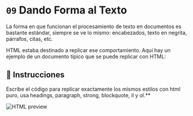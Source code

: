 # `09` Dando Forma al Texto

La forma en que funcionan el procesamiento de texto en documentos es bastante estándar, siempre se ve lo mismo: encabezados, texto en negrita, párrafos, citas, etc.

HTML estaba destinado a replicar ese comportamiento. Aquí hay un ejemplo de un documento típico que se puede replicar con HTML:

## 📝 Instrucciones

Escribe el código para replicar exactamente los mismos estilos con html puro, usa headings, paragraph, strong, blockquote, il y ol.**

![HTML preview](https://github.com/4GeeksAcademy/html-tutorial-exercises-course/blob/master/.learn/assets/09-formating-text.png?raw=true)
